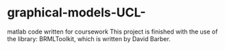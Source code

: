 # graphical-models-UCL-
matlab code written for coursework
This project is finished with the use of the library: BRMLToolkit, which is written by
David Barber.
